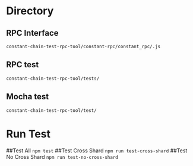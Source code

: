 # Directory
## RPC Interface
    constant-chain-test-rpc-tool/constant-rpc/constant_rpc/.js
## RPC test
    constant-chain-test-rpc-tool/tests/
## Mocha test
    constant-chain-test-rpc-tool/test/
# Run Test
##Test All
```npm test```
##Test Cross Shard
``` npm run test-cross-shard ```
##Test No Cross Shard
``` npm run test-no-cross-shard ```
